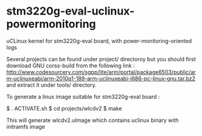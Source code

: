 stm3220g-eval-uclinux-powermonitoring
=====================================

uCLinux kernel for stm3220g-eval board, with power-monitoring-oriented logs

Several projects can be found under project/ directoroy but you should first download GNU corss-build from the following link : http://www.codesourcery.com/sgpp/lite/arm/portal/package6503/public/arm-uclinuxeabi/arm-2010q1-189-arm-uclinuxeabi-i686-pc-linux-gnu.tar.bz2 and extract it under tools/ directory.

To generate a linux image suitable for stm3220g-eval board :

$ . ACTIVATE.sh
$ cd projects/wlcdv2
$ make

This will generate wlcdv2.uImage which contains uclinux binary with initramfs image  
